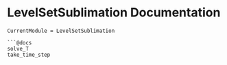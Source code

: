 # LevelSetSublimation Documentation

```@meta
CurrentModule = LevelSetSublimation

```@docs
solve_T
take_time_step
```
